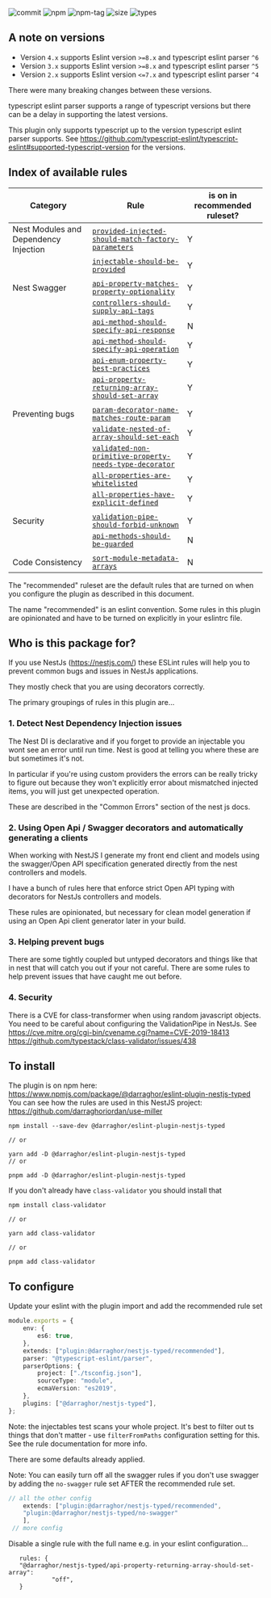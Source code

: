 ![commit](https://badgen.net/github/last-commit/darraghoriordan/eslint-plugin-nestjs-typed/main)
![npm](https://img.shields.io/npm/v/@darraghor/eslint-plugin-nestjs-typed.svg?color=red)
![npm-tag](https://badgen.net/github/tag/darraghoriordan/eslint-plugin-nestjs-typed)
![size](https://badgen.net/bundlephobia/minzip/@darraghor/eslint-plugin-nestjs-typed?color=cyan)
![types](https://badgen.net/npm/types/@darraghor/eslint-plugin-nestjs-typed?color=blue)

## A note on versions

-   Version `4.x` supports Eslint version `>=8.x` and typescript eslint parser `^6`
-   Version `3.x` supports Eslint version `>=8.x` and typescript eslint parser `^5`
-   Version `2.x` supports Eslint version `<=7.x` and typescript eslint parser `^4`

There were many breaking changes between these versions.

typescript eslint parser supports a range of typescript versions but there can be a delay in supporting the latest versions.

This plugin only supports typescript up to the version typescript eslint parser supports. See https://github.com/typescript-eslint/typescript-eslint#supported-typescript-version for the versions.

## Index of available rules

| Category                              | Rule                                                                                                                                 | is on in recommended ruleset? |
| ------------------------------------- | ------------------------------------------------------------------------------------------------------------------------------------ | ----------------------------- |
| Nest Modules and Dependency Injection | [`provided-injected-should-match-factory-parameters`](./src/docs/rules/provided-injected-should-match-factory-parameters.md)         | Y                             |
|                                       | [`injectable-should-be-provided`](./src/docs/rules/injectable-should-be-provided.md)                                                 | Y                             |
|                                       |                                                                                                                                      |                               |
| Nest Swagger                          | [`api-property-matches-property-optionality`](./src/docs/rules/api-property-matches-property-optionality.md)                         | Y                             |
|                                       | [`controllers-should-supply-api-tags`](./src/docs/rules/controllers-should-supply-api-tags.md)                                       | Y                             |
|                                       | [`api-method-should-specify-api-response`](./src/docs/rules/api-method-should-specify-api-response.md)                               | N                             |
|                                       | [`api-method-should-specify-api-operation`](./src/docs/rules/api-method-should-specify-api-operation.md)                             | Y                             |
|                                       | [`api-enum-property-best-practices`](./src/docs/rules/api-enum-property-best-practices.md)                                           | Y                             |
|                                       | [`api-property-returning-array-should-set-array`](./src/docs/rules/api-property-returning-array-should-set-array.md)                 | Y                             |
|                                       |                                                                                                                                      |                               |
| Preventing bugs                       | [`param-decorator-name-matches-route-param`](./src/docs/rules/param-decorator-name-matches-route-param.md)                           | Y                             |
|                                       | [`validate-nested-of-array-should-set-each`](./src/docs/rules/validate-nested-of-array-should-set-each.md)                           | Y                             |
|                                       | [`validated-non-primitive-property-needs-type-decorator`](./src/docs/rules/validated-non-primitive-property-needs-type-decorator.md) | Y                             |
|                                       | [`all-properties-are-whitelisted`](./src/docs/rules/all-properties-are-whitelisted.md)                                               | Y                             |
|                                       | [`all-properties-have-explicit-defined`](./src/docs/rules/all-properties-have-explicit-defined.md)                                   | Y                             |
|                                       |                                                                                                                                      |                               |
| Security                              | [`validation-pipe-should-forbid-unknown`](./src/docs/rules/validation-pipe-should-use-forbid-unknown.md)                             | Y                             |
|                                       | [`api-methods-should-be-guarded`](./src/docs/rules/api-methods-should-be-guarded.md)                                                 | N                             |
|                                       |                                                                                                                                      |                               |
| Code Consistency                      | [`sort-module-metadata-arrays`](./src/docs/rules/sort-module-metadata-arrays.md)                                                     | N                             |

The "recommended" ruleset are the default rules that are turned on when you configure the plugin as described in this document.

The name "recommended" is an eslint convention. Some rules in this plugin are opinionated and have to be turned on explicitly in your eslintrc file.

## Who is this package for?

If you use NestJs (https://nestjs.com/) these ESLint rules will help you to prevent common bugs and issues in NestJs applications.

They mostly check that you are using decorators correctly.

The primary groupings of rules in this plugin are...

### 1. Detect Nest Dependency Injection issues

The Nest DI is declarative and if you forget to provide an injectable you wont see an error until run time. Nest is good at telling you where these are but sometimes it's not.

In particular if you're using custom providers the errors can be really tricky to figure out because they won't explicitly error about mismatched injected items, you will just get unexpected operation.

These are described in the "Common Errors" section of the nest js docs.

### 2. Using Open Api / Swagger decorators and automatically generating a clients

When working with NestJS I generate my front end client and models using the swagger/Open API specification generated directly from the nest controllers and models.

I have a bunch of rules here that enforce strict Open API typing with decorators for NestJs controllers and models.

These rules are opinionated, but necessary for clean model generation if using an Open Api client generator later in your build.

### 3. Helping prevent bugs

There are some tightly coupled but untyped decorators and things like that in nest that will catch you out if your not careful. There are some rules to help prevent issues that have caught me out before.

### 4. Security

There is a CVE for class-transformer when using random javascript objects. You need to be careful about configuring the ValidationPipe in NestJs. See
https://cve.mitre.org/cgi-bin/cvename.cgi?name=CVE-2019-18413
https://github.com/typestack/class-validator/issues/438

## To install

The plugin is on npm here: https://www.npmjs.com/package/@darraghor/eslint-plugin-nestjs-typed
You can see how the rules are used in this NestJS project: https://github.com/darraghoriordan/use-miller

```
npm install --save-dev @darraghor/eslint-plugin-nestjs-typed

// or

yarn add -D @darraghor/eslint-plugin-nestjs-typed
// or

pnpm add -D @darraghor/eslint-plugin-nestjs-typed
```

If you don't already have `class-validator` you should install that

```
npm install class-validator

// or

yarn add class-validator

// or

pnpm add class-validator
```

## To configure

Update your eslint with the plugin import and add the recommended rule set

```ts
module.exports = {
    env: {
        es6: true,
    },
    extends: ["plugin:@darraghor/nestjs-typed/recommended"],
    parser: "@typescript-eslint/parser",
    parserOptions: {
        project: ["./tsconfig.json"],
        sourceType: "module",
        ecmaVersion: "es2019",
    },
    plugins: ["@darraghor/nestjs-typed"],
};
```

Note: the injectables test scans your whole project. It's best to filter out ts things that don't matter - use `filterFromPaths` configuration setting for this. See the rule documentation for more info.

There are some defaults already applied.

Note: You can easily turn off all the swagger rules if you don't use swagger by adding the `no-swagger` rule set AFTER the recommended rule set.

```ts
// all the other config
    extends: ["plugin:@darraghor/nestjs-typed/recommended",
    "plugin:@darraghor/nestjs-typed/no-swagger"
    ],
 // more config
```

Disable a single rule with the full name e.g. in your eslint configuration...

```
   rules: {
   "@darraghor/nestjs-typed/api-property-returning-array-should-set-array":
            "off",
   }
```
